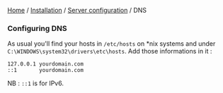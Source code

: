 [Home](../../../README.md) / [Installation](../projectConfiguration.md) / [Server configuration](../serverConfiguration.md) / DNS

### Configuring DNS

As usual you'll find your hosts in `/etc/hosts` on *nix systems and under `C:\WINDOWS\system32\drivers\etc\hosts`.
Add those informations in it :

    127.0.0.1 yourdomain.com
    ::1       yourdomain.com
    
NB : `::1` is for IPv6.
